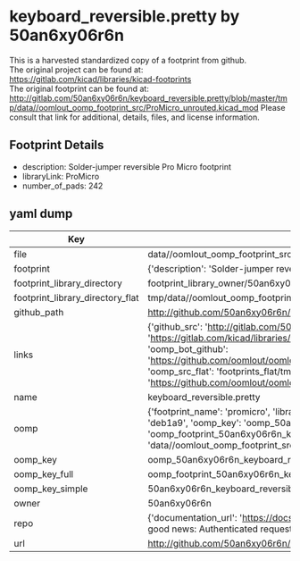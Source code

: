 # keyboard_reversible.pretty by 50an6xy06r6n  
This is a harvested standardized copy of a footprint from github.  
The original project can be found at:  
https://gitlab.com/kicad/libraries/kicad-footprints  
The original footprint can be found at:
http://gitlab.com/50an6xy06r6n/keyboard_reversible.pretty/blob/master/tmp/data//oomlout_oomp_footprint_src/ProMicro_unrouted.kicad_mod
Please consult that link for additional, details, files, and license information.  
## Footprint Details
* description: Solder-jumper reversible Pro Micro footprint  
* libraryLink: ProMicro  
* number_of_pads: 242  
## yaml dump  
| Key | Value |  
| --- | --- |  
| file | data//oomlout_oomp_footprint_src/keyboard_reversible.pretty/ProMicro.kicad_mod |  
| footprint | {'description': 'Solder-jumper reversible Pro Micro footprint', 'libraryLink': 'ProMicro', 'number_of_pads': 242} |  
| footprint_library_directory | footprint_library_owner/50an6xy06r6n_keyboard_reversible.pretty |  
| footprint_library_directory_flat | tmp/data//oomlout_oomp_footprint_src/footprints_flat/50an6xy06r6n_keyboard_reversible_promicro/working |  
| github_path | http://github.com/50an6xy06r6n/keyboard_reversible.pretty/blob/master/tmp/data//oomlout_oomp_footprint_src/ProMicro.kicad_mod |  
| links | {'github_src': 'http://gitlab.com/50an6xy06r6n/keyboard_reversible.pretty/blob/master/tmp/data//oomlout_oomp_footprint_src/ProMicro_unrouted.kicad_mod', 'github_src_repo': 'https://gitlab.com/kicad/libraries/kicad-footprints', 'oomp_bot': 'tmp/data//oomlout_oomp_footprint_src/footprints/50an6xy06r6n_keyboard_reversible_promicro/working', 'oomp_bot_github': 'https://github.com/oomlout/oomlout_oomp_footprint_bot/tree/main/tmp/data//oomlout_oomp_footprint_src/footprints/50an6xy06r6n_keyboard_reversible_promicro/working', 'oomp_src_flat': 'footprints_flat/tmp/data//oomlout_oomp_footprint_src/footprints_flat/50an6xy06r6n_keyboard_reversible_promicro/working', 'oomp_src_flat_github': 'https://github.com/oomlout/oomlout_oomp_footprint_src/tree/main/tmp/data//oomlout_oomp_footprint_src/footprints_flat/50an6xy06r6n_keyboard_reversible_promicro/working'} |  
| name | keyboard_reversible.pretty |  
| oomp | {'footprint_name': 'promicro', 'library_name': 'keyboard_reversible', 'md5': 'deb1a906af7b17028023554709f712c8', 'md5_10': 'deb1a906af', 'md5_5': 'deb1a', 'md5_6': 'deb1a9', 'oomp_key': 'oomp_50an6xy06r6n_keyboard_reversible_promicro', 'oomp_key_extra': 'oomp_footprint_50an6xy06r6n_keyboard_reversible_promicro', 'oomp_key_full': 'oomp_footprint_50an6xy06r6n_keyboard_reversible_promicro_deb1a9', 'oomp_key_simple': '50an6xy06r6n_keyboard_reversible_promicro', 'original_filename': 'data//oomlout_oomp_footprint_src/keyboard_reversible.pretty/ProMicro.kicad_mod', 'owner_name': '50an6xy06r6n'} |  
| oomp_key | oomp_50an6xy06r6n_keyboard_reversible_promicro |  
| oomp_key_full | oomp_footprint_50an6xy06r6n_keyboard_reversible_promicro |  
| oomp_key_simple | 50an6xy06r6n_keyboard_reversible_promicro |  
| owner | 50an6xy06r6n |  
| repo | {'documentation_url': 'https://docs.github.com/rest/overview/resources-in-the-rest-api#rate-limiting', 'message': "API rate limit exceeded for 84.66.142.224. (But here's the good news: Authenticated requests get a higher rate limit. Check out the documentation for more details.)"} |  
| url | http://github.com/50an6xy06r6n/keyboard_reversible.pretty |  

